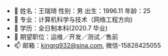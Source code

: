 - 👋 姓名：王瑞琦     性别：男     出生：1996.11     年龄：25
- 👀 专业：计算机科学与技术（网络工程方向)
- 🌱 学历：全日制本科(2020.7 毕业)
- 💞️ 期望职位：运维／开发／测试／售前
- 📫 邮箱：kingrq932@sina.com, 微信-15828425055
